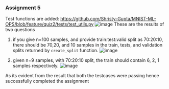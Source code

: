 
### Assignment 5
Test functions are added: https://github.com/Shristy-Gupta/MNIST-ML-OPS/blob/feature/quiz2/tests/test_utils.py 
![image](https://user-images.githubusercontent.com/26459890/136525741-51407ff7-f1f1-476d-b3b7-071e200f39ae.png)
These are the results of two questions 
1. if you give n=100 samples, and provide train:test:valid split as 70:20:10, there should be 70,20, and 10 samples in the train, tests, and validation splits returned by `create_split` function.
![image](https://user-images.githubusercontent.com/26459890/136527706-f07580bd-1a87-4b69-8977-3601294a3848.png)

2. given n=9 samples, with 70:20:10 split, the train should contain 6, 2, 1 samples respectively.
![image](https://user-images.githubusercontent.com/26459890/136527821-5a734976-665a-4913-b3f3-56932461a4f1.png)

As its evident from the result that both the testcases were passing hence successfully completed the assignment


